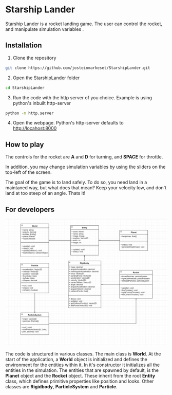 # Starship Lander

Starship Lander is a rocket landing game. The user can control the rocket, and manipulate simulation variables
.
## Installation

1. Clone the repository

```bash
git clone https://github.com/josteinmarkeset/StarshipLander.git
```

2. Open the StarshipLander folder
```bash
cd StarshipLander
```

3. Run the code with the http server of you choice. Example is using python's inbuilt http-server

```bash
python -m http.server
```

4. Open the webpage. Python's http-server defaults to [http://locahost:8000](http://locahost:8000)

## How to play

The controls for the rocket are **A** and **D** for turning, and **SPACE** for throttle.

In addition, you may change simulation variables by using the sliders on the top-left of the screen.

The goal of the game is to land safely. To do so, you need land in a maintaned way, but what does that mean?
Keep your velocity low, and don't land at too steep of an angle. Thats it!

## For developers
![alt text][logo]

[logo]: https://github.com/josteinmarkeset/StarshipLander/raw/master/resources/img/class_diagram.jpg "Class Diagram"

The code is structured in various classes. The main class is **World**. At the start of the application, a **World** object is initialized and defines the environment for the entities within it. In it's constructor it initializes all the entities in the simulation. The entities that are spawned by default, is the **Planet** object and the **Rocket** object. These inherit from the root **Entity** class, which defines primitive properties like position and looks. Other classes are **Rigidbody**, **ParticleSystem** and **Particle**.
